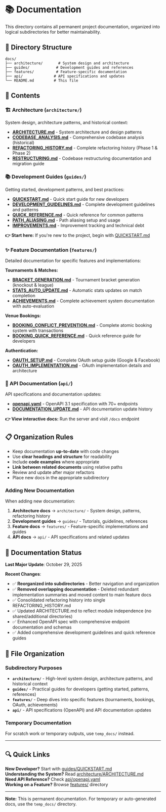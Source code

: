 # 📚 Documentation

This directory contains all permanent project documentation, organized into logical subdirectories for better maintainability.

## 📂 Directory Structure

```
docs/
├── architecture/       # System design and architecture
├── guides/            # Development guides and references
├── features/          # Feature-specific documentation
├── api/              # API specifications and updates
└── README.md         # This file
```

## 📖 Contents

### 🏗️ Architecture (`architecture/`)

System design, architecture patterns, and historical context:

- **[ARCHITECTURE.md](architecture/ARCHITECTURE.md)** - System architecture and design patterns
- **[CODEBASE_ANALYSIS.md](architecture/CODEBASE_ANALYSIS.md)** - Comprehensive codebase analysis (historical)
- **[REFACTORING_HISTORY.md](architecture/REFACTORING_HISTORY.md)** - Complete refactoring history (Phase 1 & Phase 2)
- **[RESTRUCTURING.md](architecture/RESTRUCTURING.md)** - Codebase restructuring documentation and migration guide

### 📚 Development Guides (`guides/`)

Getting started, development patterns, and best practices:

- **[QUICKSTART.md](guides/QUICKSTART.md)** - Quick start guide for new developers
- **[DEVELOPMENT_GUIDELINES.md](guides/DEVELOPMENT_GUIDELINES.md)** - Complete development guidelines and patterns
- **[QUICK_REFERENCE.md](guides/QUICK_REFERENCE.md)** - Quick reference for common patterns
- **[PATH_ALIASING.md](guides/PATH_ALIASING.md)** - Path aliasing setup and usage
- **[IMPROVEMENTS.md](guides/IMPROVEMENTS.md)** - Improvement tracking and technical debt

**👉 Start here:** If you're new to the project, begin with [QUICKSTART.md](guides/QUICKSTART.md)

### ✨ Feature Documentation (`features/`)

Detailed documentation for specific features and implementations:

**Tournaments & Matches:**
- **[BRACKET_GENERATION.md](features/BRACKET_GENERATION.md)** - Tournament bracket generation (knockout & league)
- **[STATS_AUTO_UPDATE.md](features/STATS_AUTO_UPDATE.md)** - Automatic stats updates on match completion
- **[ACHIEVEMENTS.md](features/ACHIEVEMENTS.md)** - Complete achievement system documentation with auto-evaluation

**Venue Bookings:**

- **[BOOKING_CONFLICT_PREVENTION.md](features/BOOKING_CONFLICT_PREVENTION.md)** - Complete atomic booking system with transactions
- **[BOOKING_QUICK_REFERENCE.md](features/BOOKING_QUICK_REFERENCE.md)** - Quick reference guide for developers

**Authentication:**

- **[OAUTH_SETUP.md](features/OAUTH_SETUP.md)** - Complete OAuth setup guide (Google & Facebook)
- **[OAUTH_IMPLEMENTATION.md](features/OAUTH_IMPLEMENTATION.md)** - OAuth implementation details and architecture

### 🔌 API Documentation (`api/`)

API specifications and documentation updates:

- **[openapi.yaml](api/openapi.yaml)** - OpenAPI 3.1 specification with 70+ endpoints
- **[DOCUMENTATION_UPDATE.md](api/DOCUMENTATION_UPDATE.md)** - API documentation update history

**👉 View interactive docs:** Run the server and visit `/docs` endpoint

## 📋 Organization Rules

- Keep documentation **up-to-date** with code changes
- Use **clear headings and structure** for readability
- Include **code examples** where appropriate
- **Link between related documents** using relative paths
- Review and update after major refactors
- Place new docs in the appropriate subdirectory

### Adding New Documentation

When adding new documentation:

1. **Architecture docs** → `architecture/` - System design, patterns, refactoring history
2. **Development guides** → `guides/` - Tutorials, guidelines, references
3. **Feature docs** → `features/` - Feature-specific implementations and guides
4. **API docs** → `api/` - API specifications and related updates

## 🔄 Documentation Status

**Last Major Update**: October 29, 2025

**Recent Changes**:

- ✅ **Reorganized into subdirectories** - Better navigation and organization
- ✅ **Removed overlapping documentation** - Deleted redundant implementation summaries and moved content to main feature docs
- ✅ Consolidated refactoring history into single REFACTORING_HISTORY.md
- ✅ Updated ARCHITECTURE.md to reflect module independence (no shared/additional directories)
- ✅ Enhanced OpenAPI spec with comprehensive endpoint documentation and schemas
- ✅ Added comprehensive development guidelines and quick reference guides

## 📁 File Organization

### Subdirectory Purposes

- **`architecture/`** - High-level system design, architecture patterns, and historical context
- **`guides/`** - Practical guides for developers (getting started, patterns, references)
- **`features/`** - Deep dives into specific features (tournaments, bookings, OAuth, achievements)
- **`api/`** - API specifications (OpenAPI) and API documentation updates

### Temporary Documentation

For scratch work or temporary outputs, use `temp_docs/` instead.

---

## 🔍 Quick Links

**New Developer?** Start with [guides/QUICKSTART.md](guides/QUICKSTART.md)  
**Understanding the System?** Read [architecture/ARCHITECTURE.md](architecture/ARCHITECTURE.md)  
**Need API Reference?** Check [api/openapi.yaml](api/openapi.yaml)  
**Working on a Feature?** Browse [features/](features/) directory

---

**Note:** This is permanent documentation. For temporary or auto-generated docs, use the `temp_docs/` directory.
